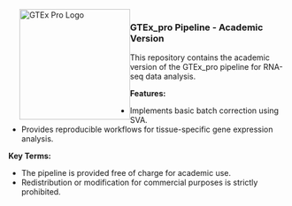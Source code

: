 <img src="https://raw.githubusercontent.com/dhana2403/GTEx_sample/main/2.png" alt="GTEx Pro Logo" width="200" style="float: left; margin-left: 20px;"/>

### GTEx_pro Pipeline - Academic Version
This repository contains the academic version of the GTEx_pro pipeline for RNA-seq data analysis.

**Features:**
- Implements basic batch correction using SVA.
- Provides reproducible workflows for tissue-specific gene expression analysis.


**Key Terms:**
- The pipeline is provided free of charge for academic use.
- Redistribution or modification for commercial purposes is strictly prohibited.



